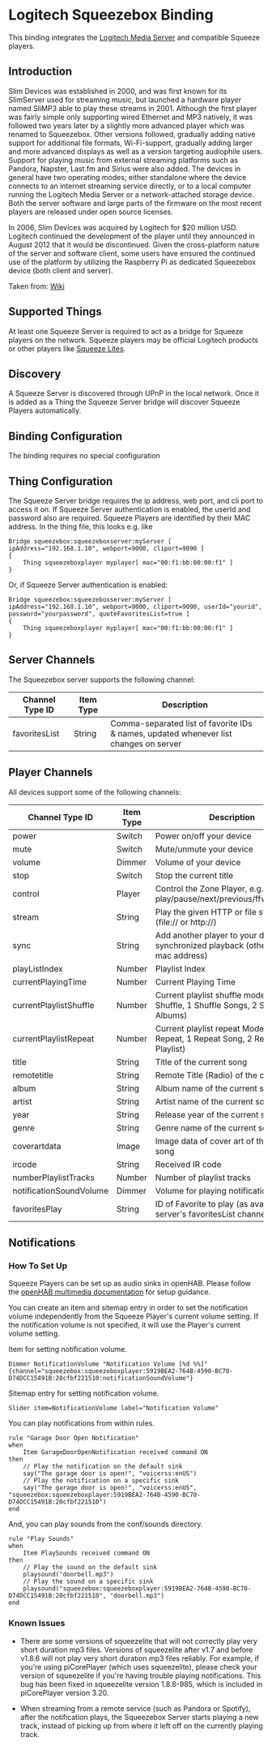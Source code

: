 # Logitech Squeezebox Binding

This binding integrates the [Logitech Media Server](http://www.mysqueezebox.com) and compatible Squeeze players.

## Introduction

Slim Devices was established in 2000, and was first known for its SlimServer used for streaming music, but launched a hardware player named SliMP3 able to play these streams in 2001.
Although the first player was fairly simple only supporting wired Ethernet and MP3 natively, it was followed two years later by a slightly more advanced player which was renamed to Squeezebox.
Other versions followed, gradually adding native support for additional file formats, Wi-Fi-support, gradually adding larger and more advanced displays as well as a version targeting audiophile users.
Support for playing music from external streaming platforms such as Pandora, Napster, Last.fm and Sirius were also added.
The devices in general have two operating modes; either standalone where the device connects to an internet streaming service directly, or to a local computer running the Logitech Media Server or a network-attached storage device.
Both the server software and large parts of the firmware on the most recent players are released under open source licenses.

In 2006, Slim Devices was acquired by Logitech for $20 million USD.
Logitech continued the development of the player until they announced in August 2012 that it would be discontinued.
Given the cross-platform nature of the server and software client, some users have ensured the continued use of the platform by utilizing the Raspberry Pi as dedicated Squeezebox device (both client and server).

Taken from: [Wiki](http://en.wikipedia.org/wiki/Squeezebox_%28network_music_player%29)

## Supported Things

At least one Squeeze Server is required to act as a bridge for Squeeze players on the network.
Squeeze players may be official Logitech products or other players like [Squeeze Lites](https://code.google.com/p/squeezelite/).

## Discovery

A Squeeze Server is discovered through UPnP in the local network.
Once it is added as a Thing the Squeeze Server bridge will discover Squeeze Players automatically.

## Binding Configuration

The binding requires no special configuration

## Thing Configuration

The Squeeze Server bridge requires the ip address, web port, and cli port to access it on.
If Squeeze Server authentication is enabled, the userId and password also are required.
Squeeze Players are identified by their MAC address.
In the thing file, this looks e.g. like

```
Bridge squeezebox:squeezeboxserver:myServer [ ipAddress="192.168.1.10", webport=9000, cliport=9090 ]
{
    Thing squeezeboxplayer myplayer[ mac="00:f1:bb:00:00:f1" ]
}
```

Or, if Squeeze Server authentication is enabled:

```
Bridge squeezebox:squeezeboxserver:myServer [ ipAddress="192.168.1.10", webport=9000, cliport=9090, userId="yourid", password="yourpassword", quoteFavoritesList=true ]
{
    Thing squeezeboxplayer myplayer[ mac="00:f1:bb:00:00:f1" ]
}
```

## Server Channels

The Squeezebox server supports the following channel:

| Channel Type ID         | Item Type | Description                                                                            |
|-------------------------|-----------|----------------------------------------------------------------------------------------|
| favoritesList           | String    | Comma-separated list of favorite IDs & names, updated whenever list changes on server  |

## Player Channels

All devices support some of the following channels:

| Channel Type ID         | Item Type | Description                                                                            |
|-------------------------|-----------|----------------------------------------------------------------------------------------|
| power                   | Switch    | Power on/off your device                                                               |
| mute                    | Switch    | Mute/unmute your device                                                                |
| volume                  | Dimmer    | Volume of your device                                                                  |
| stop                    | Switch    | Stop the current title                                                                 |
| control                 | Player    | Control the Zone Player, e.g.  play/pause/next/previous/ffward/rewind                  |
| stream                  | String    | Play the given HTTP or file stream (file:// or http://)                                |
| sync                    | String    | Add another player to your device for synchronized playback (other player mac address) |
| playListIndex           | Number    | Playlist Index                                                                         |
| currentPlayingTime      | Number    | Current Playing Time                                                                   |
| currentPlaylistShuffle  | Number    | Current playlist shuffle mode (0 No Shuffle, 1 Shuffle Songs, 2 Shuffle Albums)        |
| currentPlaylistRepeat   | Number    | Current playlist repeat Mode (0 No Repeat, 1 Repeat Song, 2 Repeat Playlist)           |
| title                   | String    | Title of the current song                                                              |
| remotetitle             | String    | Remote Title (Radio) of the current song                                               |
| album                   | String    | Album name of the current song                                                         |
| artist                  | String    | Artist name of the current song                                                        |
| year                    | String    | Release year of the current song                                                       |
| genre                   | String    | Genre name of the current song                                                         |
| coverartdata            | Image     | Image data of cover art of the current song                                            |
| ircode                  | String    | Received IR code                                                                       |
| numberPlaylistTracks    | Number    | Number of playlist tracks                                                              |
| notificationSoundVolume | Dimmer    | Volume for playing notifications                                                       |
| favoritesPlay           | String    | ID of Favorite to play (as available in server's favoritesList channel)                |

## Notifications

### How To Set Up

Squeeze Players can be set up as audio sinks in openHAB.
Please follow the [openHAB multimedia documentation](http://docs.openhab.org/configuration/multimedia.html) for setup guidance.

You can create an item and sitemap entry in order to set the notification volume independently from the Squeeze Player's current volume setting.
If the notification volume is not specified, it will use the Player's current volume setting.

Item for setting notification volume.

```
Dimmer NotificationVolume "Notification Volume [%d %%]" {channel="squeezebox:squeezeboxplayer:5919BEA2-764B-4590-BC70-D74DCC15491B:20cfbf221510:notificationSoundVolume"}
```

Sitemap entry for setting notification volume.

```
Slider item=NotificationVolume label="Notification Volume"
```

You can play notifications from within rules.

```
rule "Garage Door Open Notification"
when
    Item GarageDoorOpenNotification received command ON
then
    // Play the notification on the default sink
    say("The garage door is open!", "voicerss:enUS")
    // Play the notification on a specific sink
    say("The garage door is open!", "voicerss:enUS", "squeezebox:squeezeboxplayer:5919BEA2-764B-4590-BC70-D74DCC15491B:20cfbf221510")
end
```

And, you can play sounds from the conf/sounds directory.

```
rule "Play Sounds"
when
    Item PlaySounds received command ON
then
    // Play the sound on the default sink
    playsound("doorbell.mp3")
    // Play the sound on a specific sink
    playsound("squeezebox:squeezeboxplayer:5919BEA2-764B-4590-BC70-D74DCC15491B:20cfbf221510", "doorbell.mp3")
end
```

### Known Issues

-   There are some versions of squeezelite that will not correctly play very short duration mp3 files.  Versions of squeezelite after v1.7 and before v1.8.6 will not play very short duration mp3 files reliably.  For example, if you're using piCorePlayer (which uses squeezelite), please check your version of squeezelite if you're having trouble playing notifications. This bug has been fixed in squeezelite version 1.8.6-985, which is included in piCorePlayer version 3.20.

-   When streaming from a remote service (such as Pandora or Spotify), after the notification plays, the Squeezebox Server starts playing a new track, instead of picking up from where it left off on the currently playing track.
